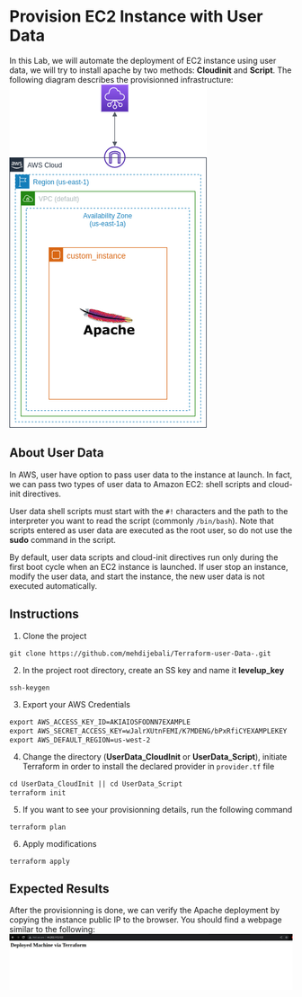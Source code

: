 # Provision EC2 Instance with User Data 
In this Lab, we will automate the deployment of EC2 instance using user data, we will try to install apache by two methods: **Cloudinit** and **Script**. The following diagram describes the provisionned infrastructure:
![](./Lab_Results/user_data.png)
## About User Data
In AWS, user have option to pass user data to the instance at launch. In fact, we can pass two types of user data to Amazon EC2: shell scripts and cloud-init directives.

User data shell scripts must start with the `#!` characters and the path to the interpreter you want to read the script (commonly `/bin/bash`). Note that scripts entered as user data are executed as the root user, so do not use the **sudo** command in the script.

By default, user data scripts and cloud-init directives run only during the first boot cycle when an EC2 instance is launched. If user stop an instance, modify the user data, and start the instance, the new user data is not executed automatically.
## Instructions
1. Clone the project 
```
git clone https://github.com/mehdijebali/Terraform-user-Data-.git
```
2. In the project root directory, create an SS key and name it **levelup_key**
```
ssh-keygen
``` 
3. Export your AWS Credentials
```
export AWS_ACCESS_KEY_ID=AKIAIOSFODNN7EXAMPLE
export AWS_SECRET_ACCESS_KEY=wJalrXUtnFEMI/K7MDENG/bPxRfiCYEXAMPLEKEY
export AWS_DEFAULT_REGION=us-west-2
```
4. Change the directory (**UserData_CloudInit** or **UserData_Script**), initiate Terraform in order to install the declared provider in `provider.tf` file
```
cd UserData_CloudInit || cd UserData_Script
terraform init
```
5. If you want to see your provisionning details, run the following command
```
terraform plan
```
6. Apply modifications
```
terraform apply
```
## Expected Results
After the provisionning is done, we can verify the Apache deployment by copying the instance public IP to the browser. You should find a webpage similar to the following:
![](./Lab_Results/user_data_script.png)